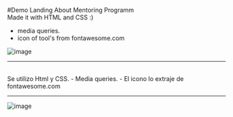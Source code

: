 #Demo Landing About Mentoring Programm
<br>
Made it with HTML and CSS  :)
- media queries.
- icon of tool's from fontawesome.com 

![image](https://user-images.githubusercontent.com/84105167/224492124-8d924ba1-2fe5-4d09-8fec-d074089b904d.png)

-------------------------------------------------------------------------------

<br>
Se utilizo Html y CSS.
- Media queries.
- El icono lo extraje de fontawesome.com

------------------------------------------

![image](https://user-images.githubusercontent.com/84105167/224492169-7dfa5aff-e9fd-4423-8141-c6bfbbf2869c.png)

